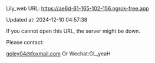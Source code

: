 Lily_web URL: https://ae6d-61-165-102-156.ngrok-free.app

Updated at: 2024-12-10 04:57:38

If you cannot open this URL, the server might be down.

Please contact: 

goley04@foxmail.com Or Wechat:GL_yeaH